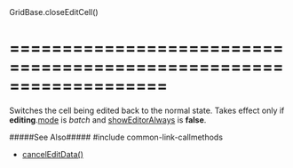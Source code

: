 <!--id-->GridBase.closeEditCell()<!--/id-->
===================================================================
===================================================================

<!--shortDescription-->
Switches the cell being edited back to the normal state. Takes effect only if **editing**.[mode]({basewidgetpath}/Configuration/editing/#mode) is *batch* and [showEditorAlways]({basewidgetpath}/Configuration/columns/#showEditorAlways) is **false**.
<!--/shortDescription-->

<!--fullDescription-->
#####See Also#####
#include common-link-callmethods
- [cancelEditData()]({basewidgetpath}/Methods/#cancelEditData)
<!--/fullDescription-->